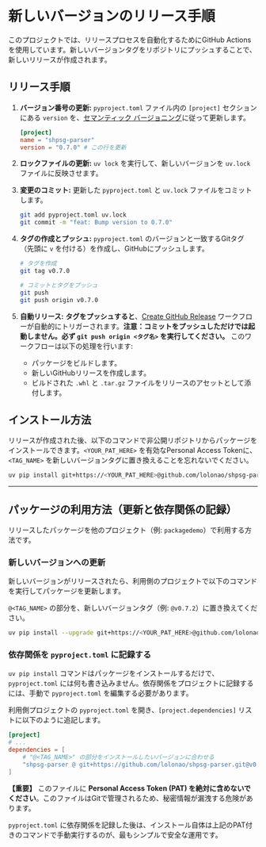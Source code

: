 
# 新しいバージョンのリリース手順

このプロジェクトでは、リリースプロセスを自動化するためにGitHub Actionsを使用しています。新しいバージョンタグをリポジトリにプッシュすることで、新しいリリースが作成されます。

## リリース手順

1.  **バージョン番号の更新:**
    `pyproject.toml` ファイル内の `[project]` セクションにある `version` を、[セマンティック バージョニング](https://semver.org/lang/ja/)に従って更新します。

    ```toml
    [project]
    name = "shpsg-parser"
    version = "0.7.0" # この行を更新
    ```

2.  **ロックファイルの更新:**
    `uv lock` を実行して、新しいバージョンを `uv.lock` ファイルに反映させます。

3.  **変更のコミット:**
    更新した `pyproject.toml` と `uv.lock` ファイルをコミットします。

    ```bash
    git add pyproject.toml uv.lock
    git commit -m "feat: Bump version to 0.7.0"
    ```

4.  **タグの作成とプッシュ:**
    `pyproject.toml` のバージョンと一致するGitタグ（先頭に `v` を付ける）を作成し、GitHubにプッシュします。

    ```bash
    # タグを作成
    git tag v0.7.0

    # コミットとタグをプッシュ
    git push
    git push origin v0.7.0
    ```

5.  **自動リリース:**
    **タグをプッシュすると**、[Create GitHub Release](https://github.com/lolonao/shpsg-parser/actions/workflows/create-release.yml) ワークフローが自動的にトリガーされます。**注意：コミットをプッシュしただけでは起動しません。必ず `git push origin <タグ名>` を実行してください。** このワークフローは以下の処理を行います:
    *   パッケージをビルドします。
    *   新しいGitHubリリースを作成します。
    *   ビルドされた `.whl` と `.tar.gz` ファイルをリリースのアセットとして添付します。

## インストール方法

リリースが作成された後、以下のコマンドで非公開リポジトリからパッケージをインストールできます。`<YOUR_PAT_HERE>` を有効なPersonal Access Tokenに、`<TAG_NAME>` を新しいバージョンタグに置き換えることを忘れないでください。

```bash
uv pip install git+https://<YOUR_PAT_HERE>@github.com/lolonao/shpsg-parser.git@<TAG_NAME>
```

---

## パッケージの利用方法（更新と依存関係の記録）

リリースしたパッケージを他のプロジェクト（例: `packagedemo`）で利用する方法です。

### 新しいバージョンへの更新

新しいバージョンがリリースされたら、利用側のプロジェクトで以下のコマンドを実行してパッケージを更新します。

`@<TAG_NAME>` の部分を、新しいバージョンタグ（例: `@v0.7.2`）に置き換えてください。

```bash
uv pip install --upgrade git+https://<YOUR_PAT_HERE>@github.com/lolonao/shpsg-parser.git@<TAG_NAME>
```

### 依存関係を `pyproject.toml` に記録する

`uv pip install` コマンドはパッケージをインストールするだけで、`pyproject.toml` には何も書き込みません。依存関係をプロジェクトに記録するには、手動で `pyproject.toml` を編集する必要があります。

利用側プロジェクトの `pyproject.toml` を開き、`[project.dependencies]` リストに以下のように追記します。

```toml
[project]
# ...
dependencies = [
    # "@<TAG_NAME>" の部分をインストールしたいバージョンに合わせる
    "shpsg-parser @ git+https://github.com/lolonao/shpsg-parser.git@v0.7.2"
]
```

**【重要】** このファイルに **Personal Access Token (PAT) を絶対に含めないでください**。このファイルはGitで管理されるため、秘密情報が漏洩する危険があります。

`pyproject.toml` に依存関係を記録した後は、インストール自体は上記のPAT付きのコマンドで手動実行するのが、最もシンプルで安全な運用です。
